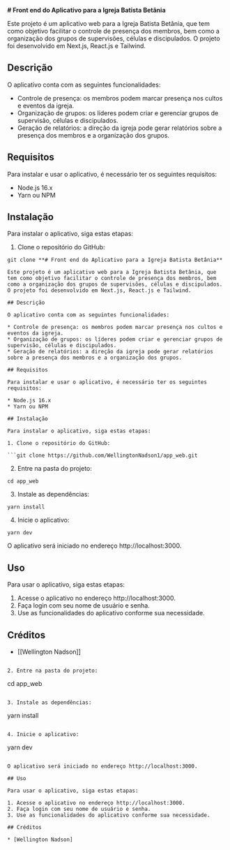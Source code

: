 **# Front end do Aplicativo para a Igreja Batista Betânia**

Este projeto é um aplicativo web para a Igreja Batista Betânia, que tem como objetivo facilitar o controle de presença dos membros, bem como a organização dos grupos de supervisões, células e discipulados. O projeto foi desenvolvido em Next.js, React.js e Tailwind.

## Descrição

O aplicativo conta com as seguintes funcionalidades:

* Controle de presença: os membros podem marcar presença nos cultos e eventos da igreja.
* Organização de grupos: os líderes podem criar e gerenciar grupos de supervisão, células e discipulados.
* Geração de relatórios: a direção da igreja pode gerar relatórios sobre a presença dos membros e a organização dos grupos.

## Requisitos

Para instalar e usar o aplicativo, é necessário ter os seguintes requisitos:

* Node.js 16.x
* Yarn ou NPM

## Instalação

Para instalar o aplicativo, siga estas etapas:

1. Clone o repositório do GitHub:

```
git clone **# Front end do Aplicativo para a Igreja Batista Betânia**

Este projeto é um aplicativo web para a Igreja Batista Betânia, que tem como objetivo facilitar o controle de presença dos membros, bem como a organização dos grupos de supervisões, células e discipulados. O projeto foi desenvolvido em Next.js, React.js e Tailwind.

## Descrição

O aplicativo conta com as seguintes funcionalidades:

* Controle de presença: os membros podem marcar presença nos cultos e eventos da igreja.
* Organização de grupos: os líderes podem criar e gerenciar grupos de supervisão, células e discipulados.
* Geração de relatórios: a direção da igreja pode gerar relatórios sobre a presença dos membros e a organização dos grupos.

## Requisitos

Para instalar e usar o aplicativo, é necessário ter os seguintes requisitos:

* Node.js 16.x
* Yarn ou NPM

## Instalação

Para instalar o aplicativo, siga estas etapas:

1. Clone o repositório do GitHub:

```git clone https://github.com/WellingtonNadson1/app_web.git
```

2. Entre na pasta do projeto:

```
cd app_web
```

3. Instale as dependências:

```
yarn install
```

4. Inicie o aplicativo:

```
yarn dev
```

O aplicativo será iniciado no endereço http://localhost:3000.

## Uso

Para usar o aplicativo, siga estas etapas:

1. Acesse o aplicativo no endereço http://localhost:3000.
2. Faça login com seu nome de usuário e senha.
3. Use as funcionalidades do aplicativo conforme sua necessidade.

## Créditos

* [[Wellington Nadson]]
```

2. Entre na pasta do projeto:

```
cd app_web
```

3. Instale as dependências:

```
yarn install
```

4. Inicie o aplicativo:

```
yarn dev
```

O aplicativo será iniciado no endereço http://localhost:3000.

## Uso

Para usar o aplicativo, siga estas etapas:

1. Acesse o aplicativo no endereço http://localhost:3000.
2. Faça login com seu nome de usuário e senha.
3. Use as funcionalidades do aplicativo conforme sua necessidade.

## Créditos

* [Wellington Nadson]
